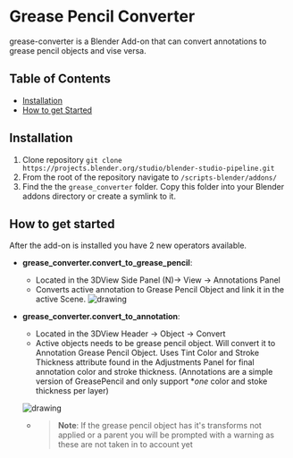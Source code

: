 # Grease Pencil Converter
grease-converter is a Blender Add-on that can convert annotations to grease pencil objects and vise versa.

## Table of Contents

- [Installation](#installation)
- [How to get Started](#how-to-get-started)


## Installation
1. Clone repository `git clone https://projects.blender.org/studio/blender-studio-pipeline.git`
2. From the root of the repository navigate to `/scripts-blender/addons/`
3. Find the the `grease_converter` folder. Copy this folder into your Blender addons directory or create a symlink to it.

## How to get started
After the add-on is installed you have 2 new operators available.

- **grease_converter.convert_to_grease_pencil**:
    - Located in the 3DView Side Panel (N)-> View -> Annotations Panel
    - Converts active annotation to Grease Pencil Object and link it in the active Scene.
    ![drawing](/media/addons/grease_converter/convert_to_grease_pencil.jpg)


- **grease_converter.convert_to_annotation**:
    - Located in the 3DView Header -> Object -> Convert
    - Active objects needs to be grease pencil object. Will convert it to Annotation Grease Pencil Object. Uses Tint Color and Stroke Thickness attribute found in the Adjustments Panel for final annotation color and stroke thickness. (Annotations are a simple version of GreasePencil and only support **one* color and stoke thickness per layer)

    ![drawing](/media/addons/grease_converter/adjustments_panel.jpg)
    - >**Note**: If the grease pencil object has it's transforms not applied or a parent you will be prompted with a warning as these are not taken in to account yet

